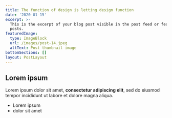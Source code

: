 ```yaml
---
title: The function of design is letting design function
date: '2020-01-15'
excerpt: >-
  This is the excerpt of your blog post visible in the post feed or featured
  posts.
featuredImage:
  type: ImageBlock
  url: /images/post-14.jpeg
  altText: Post thumbnail image
bottomSections: []
layout: PostLayout
---
```

## Lorem ipsum

Lorem ipsum dolor sit amet, **consectetur adipiscing elit**, sed do eiusmod tempor incididunt ut labore et dolore magna aliqua.

- Lorem ipsum
- dolor sit amet